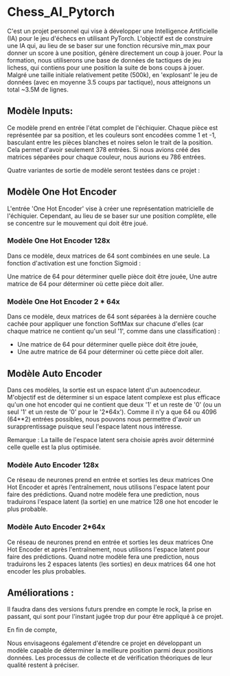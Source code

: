 # Chess_AI_Pytorch
C'est un projet personnel qui vise à développer une Intelligence Artificielle (IA) pour le jeu d'échecs en utilisant PyTorch. L'objectif est de construire une IA qui, au lieu de se baser sur une fonction récursive min_max pour donner un score à une position, génère directement un coup à jouer. Pour la formation, nous utiliserons une base de données de tactiques de jeu lichess, qui contiens pour une position la suite de bons coups à jouer. Malgré une taille initiale relativement petite (500k), en 'explosant' le jeu de données (avec en moyenne 3.5 coups par tactique), nous atteignons un total ~3.5M de lignes.

## Modèle Inputs:
Ce modèle prend en entrée l'état complet de l'échiquier. Chaque pièce est représentée par sa position, et les couleurs sont encodées comme 1 et -1, basculant entre les pièces blanches et noires selon le trait de la position. Cela permet d'avoir seulement 378 entrées. Si nous avions créé des matrices séparées pour chaque couleur, nous aurions eu 786 entrées.

Quatre variantes de sortie de modèle seront testées dans ce projet :

## Modèle One Hot Encoder
L'entrée 'One Hot Encoder' vise à créer une représentation matricielle de l'échiquier. Cependant, au lieu de se baser sur une position complète, elle se concentre sur le mouvement qui doit être joué.

### Modèle One Hot Encoder 128x
Dans ce modèle, deux matrices de 64 sont combinées en une seule. La fonction d'activation est une fonction Sigmoid :

Une matrice de 64 pour déterminer quelle pièce doit être jouée,
Une autre matrice de 64 pour déterminer où cette pièce doit aller.

### Modèle One Hot Encoder 2 * 64x
Dans ce modèle, deux matrices de 64 sont séparées à la dernière couche cachée pour appliquer une fonction SoftMax sur chacune d'elles (car chaque matrice ne contient qu'un seul '1', comme dans une classification) :

- Une matrice de 64 pour déterminer quelle pièce doit être jouée,
- Une autre matrice de 64 pour déterminer où cette pièce doit aller.

## Modèle Auto Encoder
Dans ces modèles, la sortie est un espace latent d'un autoencodeur. M'objectif est de déterminer si un espace latent complexe est plus efficace qu'un one hot encoder qui ne contient que deux '1' et un reste de '0' (ou un seul '1' et un reste de '0' pour le '2*64x'). Comme il n'y a que 64 ou 4096 (64**2) entrées possibles, nous pouvons nous permettre d'avoir un surapprentissage puisque seul l'espace latent nous intéresse.

Remarque : La taille de l'espace latent sera choisie après avoir déterminé celle quelle est la plus optimisée.

### Modèle Auto Encoder 128x
Ce réseau de neurones prend en entrée et sorties les deux matrices One Hot Encoder et après l'entraînement, nous utilisons l'espace latent pour faire des prédictions. Quand notre modèle fera une prediction, nous traduirons l'espace latent (la sortie) en une matrice 128 one hot encoder le plus probable.

### Modèle Auto Encoder 2*64x
Ce réseau de neurones prend en entrée et sorties les deux matrices One Hot Encoder et après l'entraînement, nous utilisons l'espace latent pour faire des prédictions. Quand notre modèle fera une prediction, nous traduirons les 2 espaces latents (les sorties) en deux matrices 64 one hot encoder les plus probables.

## Améliorations :
Il faudra dans des versions futurs prendre en compte le rock, la prise en passant, qui sont pour l'instant jugée trop dur pour être appliqué à ce projet.

En fin de compte, 

Nous envisageons également d'étendre ce projet en développant un modèle capable de déterminer la meilleure position parmi deux positions données. Les processus de collecte et de vérification théoriques de leur qualité restent à préciser.
